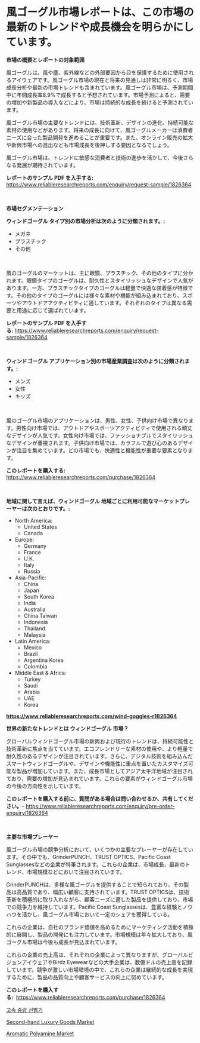 <p><h1>風ゴーグル市場レポートは、この市場の最新のトレンドや成長機会を明らかにしています。</h1></p><p><strong>市場の概要とレポートの対象範囲</strong></p>
<p><p>風ゴーグルは、風や塵、紫外線などの外部要因から目を保護するために使用されるアイウェアです。風ゴーグル市場の現在と将来の見通しは非常に明るく、市場成長分析や最新の市場トレンドも含まれています。風ゴーグル市場は、予測期間中に年間成長率8.9%で成長すると予想されています。市場予測によると、需要の増加や新製品の導入などにより、市場は持続的な成長を続けると予測されています。</p><p>風ゴーグル市場の主要なトレンドには、技術革新、デザインの進化、持続可能な素材の使用などがあります。将来の成長に向けて、風ゴーグルメーカーは消費者ニーズに合った製品開発を進めることが重要です。また、オンライン販売の拡大や新興市場への進出なども市場成長を後押しする要因となるでしょう。</p><p>風ゴーグル市場は、トレンドに敏感な消費者と技術の進歩を活かして、今後さらなる発展が期待されています。</p></p>
<p><strong>レポートのサンプル PDF を入手する:</strong> <a href="https://www.reliableresearchreports.com/enquiry/request-sample/1826364">https://www.reliableresearchreports.com/enquiry/request-sample/1826364</a></p>
<p>&nbsp;</p>
<p><strong>市場セグメンテーション</strong></p>
<p><strong>ウィンドゴーグル タイプ別の市場分析は次のように分類されます。:</strong></p>
<p><ul><li>メガネ</li><li>プラスチック</li><li>その他</li></ul></p>
<p>&nbsp;</p>
<p><p>風のゴーグルのマーケットは、主に眼鏡、プラスチック、その他のタイプに分かれます。眼鏡タイプのゴーグルは、耐久性とスタイリッシュなデザインで人気があります。一方、プラスチックタイプのゴーグルは軽量で快適な装着感が特徴です。その他のタイプのゴーグルには様々な素材や機能が組み込まれており、スポーツやアウトドアアクティビティに適しています。それぞれのタイプは異なる需要と用途に応じて選ばれています。</p></p>
<p><strong>レポートのサンプル PDF を入手する:</strong>&nbsp;<a href="https://www.reliableresearchreports.com/enquiry/request-sample/1826364">https://www.reliableresearchreports.com/enquiry/request-sample/1826364</a></p>
<p>&nbsp;</p>
<p><strong> ウィンドゴーグル アプリケーション別の市場産業調査は次のように分類されます。:</strong></p>
<p><ul><li>メンズ</li><li>女性</li><li>キッズ</li></ul></p>
<p>&nbsp;</p>
<p><p>風のゴーグル市場のアプリケーションは、男性、女性、子供向け市場で異なります。男性向け市場では、アウトドアやスポーツアクティビティで使用される頑丈なデザインが人気です。女性向け市場では、ファッショナブルでスタイリッシュなデザインが重視されます。子供向け市場では、カラフルで遊び心のあるデザインが注目を集めています。どの市場でも、快適性と機能性が重要な要素となります。</p></p>
<p><strong>このレポートを購入する:</strong>&nbsp; <a href="https://www.reliableresearchreports.com/purchase/1826364">https://www.reliableresearchreports.com/purchase/1826364</a></p>
<p>&nbsp;</p>
<p><strong>地域に関して言えば、ウィンドゴーグル 地域ごとに利用可能なマーケットプレーヤーは次のとおりです。:</strong></p>
<p><ul>
    <li>
        North America:
        <ul>
            <li>United States</li>
            <li>Canada</li>
        </ul>
    </li>
    <li>
        Europe:
        <ul>
            <li>Germany</li>
            <li>France</li>
            <li>U.K.</li>
            <li>Italy</li>
            <li>Russia</li>
        </ul>
    </li>
    <li>
        Asia-Pacific:
        <ul>
            <li>China</li>
            <li>Japan</li>
            <li>South Korea</li>
            <li>India</li>
            <li>Australia</li>
            <li>China Taiwan</li>
            <li>Indonesia</li>
            <li>Thailand</li>
            <li>Malaysia</li>
        </ul>
    </li>
    <li>
        Latin America:
        <ul>
            <li>Mexico</li>
            <li>Brazil</li>
            <li>Argentina Korea</li>
            <li>Colombia</li>
        </ul>
    </li>
    <li>
        Middle East & Africa:
        <ul>
            <li>Turkey</li>
            <li>Saudi</li>
            <li>Arabia</li>
            <li>UAE</li>
            <li>Korea</li>
        </ul>
    </li>
    </ul></p>
<p><strong><a href="https://www.reliableresearchreports.com/wind-goggles-r1826364">https://www.reliableresearchreports.com/wind-goggles-r1826364</a></strong>&nbsp;</p>
<p><strong>世界の新たなトレンドとは ウィンドゴーグル 市場？</strong></p>
<p><p>グローバルウィンドゴーグル市場の新興および現行のトレンドは、持続可能性と技術革新に焦点を当てています。エコフレンドリーな素材の使用や、より軽量で耐久性のあるデザインが注目されています。さらに、デジタル技術を組み込んだスマートウィンドゴーグルや、デザインや機能性に重点を置いたカスタマイズ可能な製品が増加しています。また、成長市場としてアジア太平洋地域が注目されており、需要の増加が見込まれています。これらの要素がウィンドゴーグル市場の今後の方向性を示しています。</p></p>
<p><strong>このレポートを購入する前に、質問がある場合は問い合わせるか、共有してください。</strong>- <a href="https://www.reliableresearchreports.com/enquiry/pre-order-enquiry/1826364">https://www.reliableresearchreports.com/enquiry/pre-order-enquiry/1826364</a></p>
<p>&nbsp;</p>
<p><strong>主要な市場プレーヤー</strong></p>
<p><p>風ゴーグル市場の競争分析において、いくつかの主要なプレーヤーが存在しています。その中でも、GrinderPUNCH、TRUST OPTICS、Pacific Coast Sunglassesなどの企業が特筆されます。これらの企業は、市場成長、最新のトレンド、市場規模などにおいて注目されています。</p><p>GrinderPUNCHは、多様な風ゴーグルを提供することで知られており、その製品は高品質であり、幅広い顧客に支持されています。TRUST OPTICSは、技術革新を積極的に取り入れながら、顧客ニーズに適した製品を提供しており、市場での競争力を維持しています。Pacific Coast Sunglassesは、豊富な経験とノウハウを活かし、風ゴーグル市場において一定のシェアを獲得している。</p><p>これらの企業は、自社のブランド価値を高めるためにマーケティング活動を積極的に展開し、製品の開発にも注力しています。市場規模は年々拡大しており、風ゴーグル市場は今後も成長が見込まれています。</p><p>これらの企業の売上高は、それぞれの企業によって異なりますが、グローバルビジョンアイウェアやBirdz Eyewearなどの大手企業は、数億ドルの売上高を記録しています。競争が激しい市場環境の中で、これらの企業は継続的な成長を実現するために、製品の品質向上や顧客サービスの向上に努めています。</p></p>
<p><strong>このレポートを購入する:</strong>&nbsp;&nbsp;<a href="https://www.reliableresearchreports.com/purchase/1826364">https://www.reliableresearchreports.com/purchase/1826364</a></p>
<p><p><a href="https://medium.com/@dunce678678/%EA%B3%A0%EC%86%8D-%EC%B2%B4%ED%81%AC%EC%9B%A8%EC%9D%B4-%EC%B8%A0-%EC%8B%9C%EC%9E%A5-%EA%B2%BD%EC%9F%81-%EB%B6%84%EC%84%9D-%EC%8B%9C%EC%9E%A5-%EB%8F%99%ED%96%A5-%EB%B0%8F-2031%EB%85%84%EA%B9%8C%EC%A7%80%EC%9D%98-%EC%98%88%EC%B8%A1-f83e519862df">고속 중량 선별기</a></p><p><a href="https://www.linkedin.com/pulse/second-hand-luxury-goods-market-offer-valuable-insights-size-xplbf?trackingId=5NMu%2BdQQxkx23im7SyuuuA%3D%3D">Second-hand Luxury Goods Market</a></p><p><a href="https://www.linkedin.com/pulse/aromatic-polyamine-market-research-report-reveals-latest-trends-bzxsf?trackingId=t2UPmnxeVkaSvs1uRTSY%2BQ%3D%3D">Aromatic Polyamine Market</a></p></p>